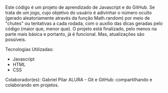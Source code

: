 Este código é um projeto de aprendizado de Javascript e do GitHub. Se trata de um jogo, cujo objetivo do usuário é adivinhar o número oculto (gerado aleatoriamente através da função Math.random) por meio de "chutes" ou tentativas a cada rodada, com o auxílio das dicas geradas pelo código (maior que, menor que). O projeto está finalizado, pelo menos na parte mais básica e portanto, já é funcional. Mas, atualizações são possíveis.

Tecnologias Utilizadas: 
* Javascript
* HTML 
* CSS

Colaborador(es): Gabriel Pilar
ALURA - Git e GitHub: compartilhando e colaborando em projetos.

